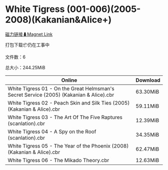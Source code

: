 # White Tigress (001-006)(2005-2008)(Kakanian&Alice+)

[磁力链接⬇Magnet Link](magnet:?xt=urn:btih:5cc27d0d157b58d041bb22ce5dd25c5844704c97&dn=White%20Tigress%20%28001-006%29%282005-2008%29%28Kakanian%26Alice%2B%29)

打包下载📦仍在工事中

文件数：6

总大小：244.25MiB

Online | Download
--- | ---
White Tigress 01 - On the Great Helmsman's Secret Service (2005) (Kakanian & Alice).cbr | 63.30MiB
White Tigress 02 - Peach Skin and Silk Ties (2005) (Kakanian & Alice).cbr | 59.11MiB
White Tigress 03 - The Art Of The Five Raptures (scanlation).cbr | 12.39MiB
White Tigress 04 - A Spy on the Roof (scanlation).cbr | 34.35MiB
White Tigress 05 - The Year of the Phoenix (2008) (Kakanian & Alice).cbr | 62.47MiB
White Tigress 06 - The Mikado Theory.cbr | 12.63MiB